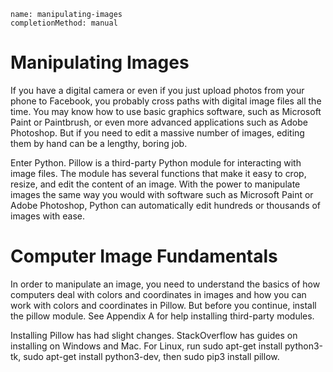 ```ngMeta
name: manipulating-images
completionMethod: manual
```
# Manipulating Images
If you have a digital camera or even if you just upload photos from your phone to Facebook, you probably cross paths with digital image files all the time. You may know how to use basic graphics software, such as Microsoft Paint or Paintbrush, or even more advanced applications such as Adobe Photoshop. But if you need to edit a massive number of images, editing them by hand can be a lengthy, boring job.

Enter Python. Pillow is a third-party Python module for interacting with image files. The module has several functions that make it easy to crop, resize, and edit the content of an image. With the power to manipulate images the same way you would with software such as Microsoft Paint or Adobe Photoshop, Python can automatically edit hundreds or thousands of images with ease.

# Computer Image Fundamentals
In order to manipulate an image, you need to understand the basics of how computers deal with colors and coordinates in images and how you can work with colors and coordinates in Pillow. But before you continue, install the pillow module. See Appendix A for help installing third-party modules.

Installing Pillow has had slight changes. StackOverflow has guides on installing on Windows and Mac. For Linux, run sudo apt-get install python3-tk, sudo apt-get install python3-dev, then sudo pip3 install pillow.
